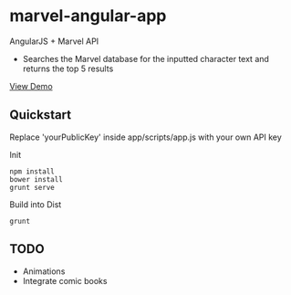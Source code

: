 marvel-angular-app
==================

AngularJS + Marvel API
- Searches the Marvel database for the inputted character text and returns the top 5 results

[View Demo](http://marvel.phonghuynh.ca)

## Quickstart
Replace 'yourPublicKey' inside app/scripts/app.js with your own API key

Init
```
npm install
bower install
grunt serve
```

Build into Dist
```
grunt
```

## TODO
- Animations
- Integrate comic books